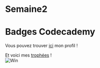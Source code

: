 # Semaine2
# Badges Codecademy

Vous pouvez trouver [ici](https://www.codecademy.com/fr/bobscrat) mon profil !

Et voici mes [trophées](https://www.codecademy.com/fr/users/bobscrat/achievements) !  
![Win](http://cdn.grid.fotosearch.com/CSP/CSP833/k19676092.jpg)
